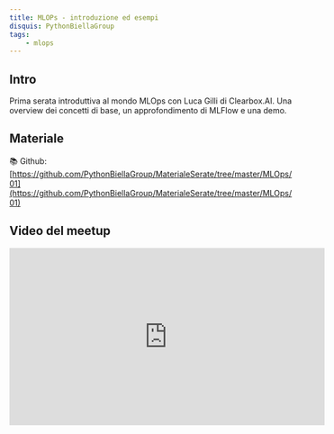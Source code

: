 ```yaml
---
title: MLOPs - introduzione ed esempi
disquis: PythonBiellaGroup
tags:
    - mlops
---
```


## Intro

Prima serata introduttiva al mondo MLOps con Luca Gilli di Clearbox.AI.
Una overview dei concetti di base, un approfondimento di MLFlow e una demo.

## Materiale

📚 Github:
[https://github.com/PythonBiellaGroup/MaterialeSerate/tree/master/MLOps/01](https://github.com/PythonBiellaGroup/MaterialeSerate/tree/master/MLOps/01)

## Video del meetup

<iframe width="560" height="315" src="https://www.youtube.com/embed/nS8IGxn0NC0" title="YouTube video player" frameborder="0" allow="accelerometer; autoplay; clipboard-write; encrypted-media; gyroscope; picture-in-picture; web-share" allowfullscreen></iframe>